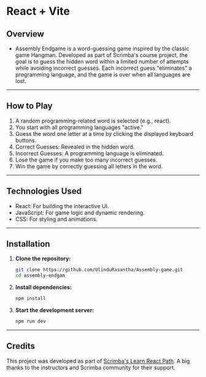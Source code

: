 # React + Vite

## Overview
- Assembly Endgame is a word-guessing game inspired by the classic game Hangman. Developed as part of Scrimba's course project, the goal is to guess the hidden word within a limited number of attempts while avoiding incorrect guesses. Each incorrect guess "eliminates" a programming language, and the game is over when all languages are lost.
  
---
## How to Play
1. A random programming-related word is selected (e.g., react).
2. You start with all programming languages "active."
3. Guess the word one letter at a time by clicking the displayed keyboard buttons.
4. Correct Guesses: Revealed in the hidden word.
5. Incorrect Guesses: A programming language is eliminated.
6. Lose the game if you make too many incorrect guesses.
7. Win the game by correctly guessing all letters in the word.

---


## Technologies Used
- React: For building the interactive UI.
- JavaScript: For game logic and dynamic rendering.
- CSS: For styling and animations.

---

## Installation
1. **Clone the repository:**

   ```bash
   git clone https://github.com/UlinduRasantha/Assembly-game.git
   cd assembly-endgam

2.  **Install dependencies:**
    ```bash
    npm install

3. **Start the development server:**
     ```bash
    npm run dev
---

## Credits
This project was developed as part of <a href="https://scrimba.com/learn-react-c0e" target="_blank">Scrimba's Learn React Path</a>. A big thanks to the instructors and Scrimba community for their support.

